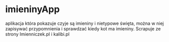 # imieninyApp
aplikacja która pokazuje czyje są imieniny i nietypowe święta, można w niej zapisywać przypomnienia i sprawdzać kiedy kot ma imieniny. Scrapuje ze strony Imienniczek.pl i  kalibi.pl
